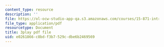 ```yaml
---
content_type: resource
description: ''
file: https://ol-ocw-studio-app-qa.s3.amazonaws.com/courses/15-871-introduction-to-system-dynamics-fall-2013/e0261866c8bdf3b7529cdbe6b2469569_AnTwZVviXyY.pdf
file_type: application/pdf
resourcetype: Document
title: 3play pdf file
uid: e0261866-c8bd-f3b7-529c-dbe6b2469569
---
```

